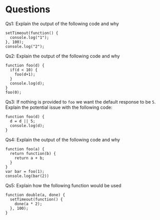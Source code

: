 # Questions


Qs1: Explain the output of the following code and why

    setTimeout(function() {
      console.log("1");
    }, 100);
    console.log("2");


Qs2: Explain the output of the following code and why

    function foo(d) {
      if(d < 10) {
        foo(d+1);
      }
      console.log(d);
    }
    foo(0);


Qs3: If nothing is provided to `foo` we want the default response to be `5`. Explain the potential issue with the following code:

    function foo(d) {
      d = d || 5;
      console.log(d);
    }

Qs4: Explain the output of the following code and why

    function foo(a) {
      return function(b) {
        return a + b;
      }
    }
    var bar = foo(1);
    console.log(bar(2))

Qs5: Explain how the following function would be used

    function double(a, done) {
      setTimeout(function() {
        done(a * 2);
      }, 100);
    }

